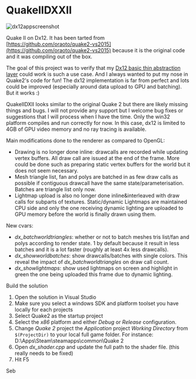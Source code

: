 # QuakeIIDXXII

![dx12appscreenshot](QuakeIIDXXII.png)

Quake II on Dx12. It has been tarted from [https://github.com/oraoto/quake2-vs2015](https://github.com/oraoto/quake2-vs2015) because it is the original code and it was compiling out of the box.

The goal of this project was to verify that my [Dx12 basic thin abstraction layer](https://github.com/sebh/Dx12Base) could work is such a use case. And I always wanted to put my nose in Quake2's code for fun! The dx12 implementation is far from perfect and lots could be improved (especially around data upload to GPU and batching). But it works :)

QuakeIIDXII looks similar to the original Quake 2 but there are likely missing things and bugs. I will not provide any support but I welcome bug fixes or suggestions that I will process when I have the time.
Only the win32 platform compiles and run correctly for now. In this case, dx12 is limited to 4GB of GPU video memory and no ray tracing is available.

Main modifications done to the renderer as compared to OpenGL:
- Drawing is no longer done inline: drawcalls are recorded while updating vertex buffers. All draw call are issued at the end of the frame. More could be done such as preparing static vertex buffers for the world but it does not seem necessary.
- Mesh triangle list, fan and polys are batched in as few draw calls as possible if contiguous drawcall have the same state/parameterisation. Batches are triangle list only now.
- Lightmap upload is also no longer done inline&interleaved with draw calls for subparts of textures. Static/dynamic Lightmaps are maintained CPU side and only the one receiving dynamic lighting are uploaded to GPU memory before the world is finally drawn using them.

New cvars:
- *dx_batchworldtriangles*: whether or not to batch meshes tris list/fan and polys according to render state. 1 by default because it result in less batches and it is a lot faster (roughly at least 4x less drawcalls).
- *dx_showworldbatches*: show drawcalls/batches with single colors. This reveal the impact of *dx_batchworldtriangles* on draw call count.
- *dx_showlightmaps*: show used lightmaps on screen and highlight in green the one being uploaded this frame due to dynamic lighting.


Build the solution
1. Open the solution in Visual Studio
2. Make sure you select a windows SDK and platform toolset you have locally for each projects
3. Select Quake2 as the startup project
4. Select the _x86_ platform and either _Debug_ or _Release_ configuration.
5. Change _Quake 2_ project the _Application_ project _Working Directory_ from `$(ProjectDir)` to your local full game folder. For instance: D:\Apps\Steam\steamapps\common\Quake 2
6. Open *dx_shader.cpp* and update the full path to the shader file. (this really needs to be fixed)
7. Hit F5

Seb
